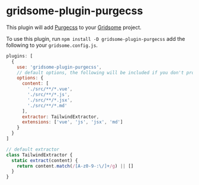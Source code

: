 # gridsome-plugin-purgecss

This plugin will add [Purgecss](https://www.purgecss.com) to your
[Gridsome](http://gridsome.org) project.

To use this plugin, run `npm install -D gridsome-plugin-purgecss` add the following to your `gridsome.config.js`.

```javascript
plugins: [
  {
    use: 'gridsome-plugin-purgecss',
	// default options, the following will be included if you don't provide anything
	options: {
	  content: [
        './src/**/*.vue',
        './src/**/*.js',
        './src/**/*.jsx',
        './src/**/*.md'
      ],
      extractor: TailwindExtractor,
      extensions: ['vue', 'js', 'jsx', 'md']
	}
  }
]

// default extractor
class TailwindExtractor {
  static extract(content) {
    return content.match(/[A-z0-9-:\/]+/g) || []
  }
}
```
